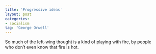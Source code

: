 ```yaml
---
title: 'Progressive ideas'
layout: post
categories:
- socialism
tag: 'George Orwell'
---
```


So much of the left-wing thought is a kind of playing with fire, by people who don’t even know that fire is hot.